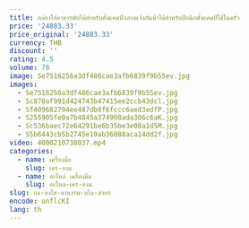 ```yaml
---
title: กล่องใส่อาหารพับได้สำหรับตั้งแคมป์กลางแจ้งกันน้ำได้สำหรับปิกนิกตั้งแคมป์ใช้ในครัว
price: '24883.33'
price_original: '24883.33'
currency: THB
discount: ''
rating: 4.5
volume: 78
image: Se7516256a3df486cae3afb6839f9b55ev.jpg
images:
  - Se7516256a3df486cae3afb6839f9b55ev.jpg
  - Sc870af991d424743b47415ee2ccb43dcl.jpg
  - Sf409682794ee487db8f6fccc6aed3edfP.jpg
  - S255905fe0a7b4845a374908ada306c6aK.jpg
  - Sc536baec72e64291be6b35be3e08a1d5M.jpg
  - S5b6443cb5b2745e19ab36088aca14dd2f.jpg
video: 4000210738037.mp4
categories:
  - name: เครื่องมือ
    slug: เคร-องม
  - name: อะไหล่ เครื่องมือ
    slug: อะไหล-เคร-องม
slug: กล-องใส-อาหารพ-บได-สำหร
encode: onflcKI
lang: th
---
```

  